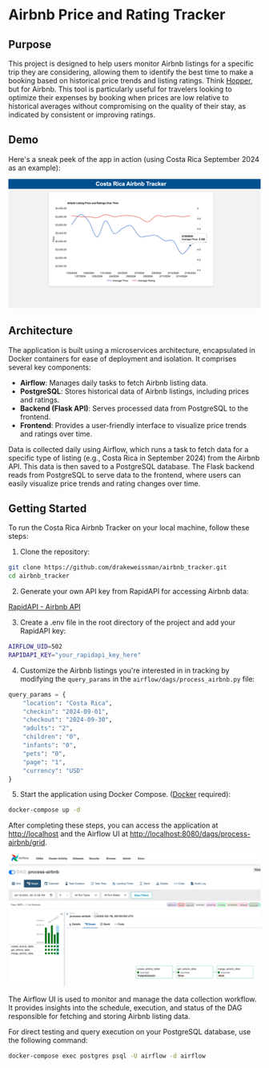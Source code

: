 # Airbnb Price and Rating Tracker

## Purpose

This project is designed to help users monitor Airbnb listings for a specific trip they are considering, allowing them to identify the best time to make a booking based on historical price trends and listing ratings. Think [Hopper](https://hopper.com/product/price-prediction), but for Airbnb. This tool is particularly useful for travelers looking to optimize their expenses by booking when prices are low relative to historical averages without compromising on the quality of their stay, as indicated by consistent or improving ratings.

## Demo

Here's a sneak peek of the app in action (using Costa Rica September 2024 as an example):

![Costa Rica Airbnb Tracker Screenshot](./screenshots/app_demo.png)

## Architecture

The application is built using a microservices architecture, encapsulated in Docker containers for ease of deployment and isolation. It comprises several key components:

- **Airflow**: Manages daily tasks to fetch Airbnb listing data.
- **PostgreSQL**: Stores historical data of Airbnb listings, including prices and ratings.
- **Backend (Flask API)**: Serves processed data from PostgreSQL to the frontend.
- **Frontend**: Provides a user-friendly interface to visualize price trends and ratings over time.

Data is collected daily using Airflow, which runs a task to fetch data for a specific type of listing (e.g., Costa Rica in September 2024) from the Airbnb API. This data is then saved to a PostgreSQL database. The Flask backend reads from PostgreSQL to serve data to the frontend, where users can easily visualize price trends and rating changes over time.

## Getting Started

To run the Costa Rica Airbnb Tracker on your local machine, follow these steps:

1. Clone the repository:

```bash
git clone https://github.com/drakeweissman/airbnb_tracker.git
cd airbnb_tracker
```

2. Generate your own API key from RapidAPI for accessing Airbnb data:

[RapidAPI - Airbnb API](https://rapidapi.com/3b-data-3b-data-default/api/airbnb13/details)

3. Create a .env file in the root directory of the project and add your RapidAPI key:

```bash
AIRFLOW_UID=502
RAPIDAPI_KEY="your_rapidapi_key_here"
```

4. Customize the Airbnb listings you're interested in in tracking by modifying the `query_params` in the `airflow/dags/process_airbnb.py` file:

```python
query_params = {
    "location": "Costa Rica",
    "checkin": "2024-09-01",
    "checkout": "2024-09-30",
    "adults": "2",
    "children": "0",
    "infants": "0",
    "pets": "0",
    "page": "1",
    "currency": "USD"
}
```


5. Start the application using Docker Compose. ([Docker](https://www.docker.com/get-started) required):

```bash
docker-compose up -d
```

After completing these steps, you can access the application at [http://localhost](http://localhost) and the Airflow UI at [http://localhost:8080/dags/process-airbnb/grid](http://localhost:8080/dags/process-airbnb/grid).

![Airflow UI Demo](./screenshots/airflow_demo.png)

The Airflow UI is used to monitor and manage the data collection workflow. It provides insights into the schedule, execution, and status of the DAG responsible for fetching and storing Airbnb listing data.

For direct testing and query execution on your PostgreSQL database, use the following command:
```bash
docker-compose exec postgres psql -U airflow -d airflow
```